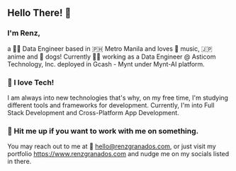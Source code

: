 ## Hello There! 👋 

### I'm Renz,
a 👨‍💻 Data Engineer based in 🇵🇭 Metro Manila and loves 🎼 music, 🇯🇵 anime and 🐶 dogs! Currently 👨‍💻 working as a Data Engineer @ Asticom Technology, Inc. deployed in Gcash - Mynt under Mynt-AI platform. 

### 📡 I love Tech!
I am always into new technologies that's why, on my free time, I'm studying different tools and frameworks for development. Currently, I'm into Full Stack Development and Cross-Platform App Development.

### 💬 Hit me up if you want to work with me on something.
You may reach out to me at 📩 hello@renzgranados.com, or just visit my portfolio https://www.renzgranados.com and nudge me on my socials listed in there.

